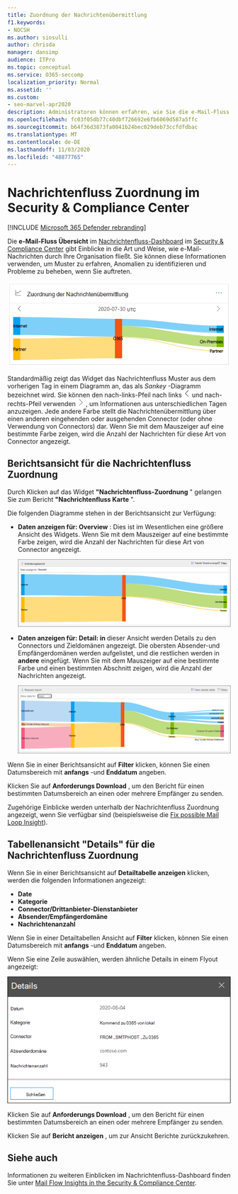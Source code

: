 ```yaml
---
title: Zuordnung der Nachrichtenübermittlung
f1.keywords:
- NOCSH
ms.author: siosulli
author: chrisda
manager: dansimp
audience: ITPro
ms.topic: conceptual
ms.service: O365-seccomp
localization_priority: Normal
ms.assetid: ''
ms.custom:
- seo-marvel-apr2020
description: Administratoren können erfahren, wie Sie die e-Mail-Fluss Zuordnung im Nachrichtenfluss-Dashboard im Security & Compliance Center verwenden, um zu visualisieren und nachzuverfolgen, wie e-Mail-Nachrichten zu und von Ihrer Organisation über Connectors und ohne Connectors verwendet werden.
ms.openlocfilehash: fc03f05db77c40dbf726692e6fb6069d587a5ffc
ms.sourcegitcommit: b64f36d3873fa0041b24bec029deb73ccfdfdbac
ms.translationtype: MT
ms.contentlocale: de-DE
ms.lasthandoff: 11/03/2020
ms.locfileid: "48877765"
---
```

# <a name="mail-flow-map-in-the-security--compliance-center"></a>Nachrichtenfluss Zuordnung im Security & Compliance Center

[!INCLUDE [Microsoft 365 Defender rebranding](../includes/microsoft-defender-for-office.md)]


Die **e-Mail-Fluss Übersicht** im [Nachrichtenfluss-Dashboard](mail-flow-insights-v2.md) im [Security & Compliance Center](https://protection.office.com) gibt Einblicke in die Art und Weise, wie e-Mail-Nachrichten durch Ihre Organisation fließt. Sie können diese Informationen verwenden, um Muster zu erfahren, Anomalien zu identifizieren und Probleme zu beheben, wenn Sie auftreten.

![Nachrichtenfluss-Zuordnungs Widget im Nachrichtenfluss-Dashboard im Security & Compliance Center](../../media/mfi-mail-flow-map-widget.png)

Standardmäßig zeigt das Widget das Nachrichtenfluss Muster aus dem vorherigen Tag in einem Diagramm an, das als *Sankey* -Diagramm bezeichnet wird. Sie können den nach-links-Pfeil nach links ![ ](../../media/scc-left-arrow.png) und nach-rechts-Pfeil verwenden ![ ](../../media/scc-right-arrow.png) , um Informationen aus unterschiedlichen Tagen anzuzeigen. Jede andere Farbe stellt die Nachrichtenübermittlung über einen anderen eingehenden oder ausgehenden Connector (oder ohne Verwendung von Connectors) dar. Wenn Sie mit dem Mauszeiger auf eine bestimmte Farbe zeigen, wird die Anzahl der Nachrichten für diese Art von Connector angezeigt.

## <a name="report-view-for-the-mail-flow-map"></a>Berichtsansicht für die Nachrichtenfluss Zuordnung

Durch Klicken auf das Widget **"Nachrichtenfluss-Zuordnung** " gelangen Sie zum Bericht **"Nachrichtenfluss Karte** ".

Die folgenden Diagramme stehen in der Berichtsansicht zur Verfügung:

- **Daten anzeigen für: Overview** : Dies ist im Wesentlichen eine größere Ansicht des Widgets. Wenn Sie mit dem Mauszeiger auf eine bestimmte Farbe zeigen, wird die Anzahl der Nachrichten für diese Art von Connector angezeigt.

  ![Übersichtsansicht im Bericht "Nachrichtenfluss Übersicht"](../../media/mfi-mail-flow-map-report-overview.png)

- **Daten anzeigen für: Detail: in** dieser Ansicht werden Details zu den Connectors und Zieldomänen angezeigt. Die obersten Absender-und Empfängerdomänen werden aufgelistet, und die restlichen werden in **andere** eingefügt. Wenn Sie mit dem Mauszeiger auf eine bestimmte Farbe und einen bestimmten Abschnitt zeigen, wird die Anzahl der Nachrichten angezeigt.

  ![Detail Ansicht im Nachrichtenfluss-Zuordnungsbericht](../../media/mfi-mail-flow-map-report-detail.png)

Wenn Sie in einer Berichtsansicht auf **Filter** klicken, können Sie einen Datumsbereich mit **anfangs** -und **Enddatum** angeben.

Klicken Sie auf **Anforderungs Download** , um den Bericht für einen bestimmten Datumsbereich an einen oder mehrere Empfänger zu senden.

Zugehörige Einblicke werden unterhalb der Nachrichtenfluss Zuordnung angezeigt, wenn Sie verfügbar sind (beispielsweise die [Fix possible Mail Loop Insight](mfi-mail-loop-insight.md)).

## <a name="details-table-view-for-the-mail-flow-map"></a>Tabellenansicht "Details" für die Nachrichtenfluss Zuordnung

Wenn Sie in einer Berichtsansicht auf **Detailtabelle anzeigen** klicken, werden die folgenden Informationen angezeigt:

- **Date**
- **Kategorie**
- **Connector/Drittanbieter-Dienstanbieter**
- **Absender/Empfängerdomäne**
- **Nachrichtenanzahl**

Wenn Sie in einer Detailtabellen Ansicht auf **Filter** klicken, können Sie einen Datumsbereich mit **anfangs** -und **Enddatum** angeben.

Wenn Sie eine Zeile auswählen, werden ähnliche Details in einem Flyout angezeigt:

![Details-Flyout aus der Detailtabelle der Nachrichtenfluss Zuordnung](../../media/mfi-mail-flow-map-view-details-table-details.png)

Klicken Sie auf **Anforderungs Download** , um den Bericht für einen bestimmten Datumsbereich an einen oder mehrere Empfänger zu senden.

Klicken Sie auf **Bericht anzeigen** , um zur Ansicht Berichte zurückzukehren.

## <a name="see-also"></a>Siehe auch

Informationen zu weiteren Einblicken im Nachrichtenfluss-Dashboard finden Sie unter [Mail Flow Insights in the Security & Compliance Center](mail-flow-insights-v2.md).
